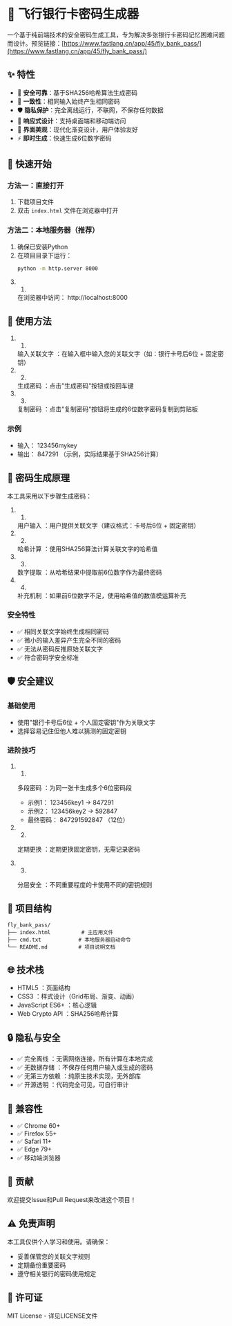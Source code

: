 # 🏦 飞行银行卡密码生成器

一个基于纯前端技术的安全密码生成工具，专为解决多张银行卡密码记忆困难问题而设计。预览链接：[https://www.fastlang.cn/app/45/fly_bank_pass/](https://www.fastlang.cn/app/45/fly_bank_pass/) 

## ✨ 特性

- 🔐 **安全可靠**：基于SHA256哈希算法生成密码
- 🎯 **一致性**：相同输入始终产生相同密码
- 🛡️ **隐私保护**：完全离线运行，不联网，不保存任何数据
- 📱 **响应式设计**：支持桌面端和移动端访问
- 🎨 **界面美观**：现代化渐变设计，用户体验友好
- ⚡ **即时生成**：快速生成6位数字密码

## 🚀 快速开始

### 方法一：直接打开
1. 下载项目文件
2. 双击 `index.html` 文件在浏览器中打开

### 方法二：本地服务器（推荐）
1. 确保已安装Python
2. 在项目目录下运行：
   ```bash
   python -m http.server 8000


3. 1.
   在浏览器中访问： http://localhost:8000
## 🔧 使用方法
1. 1.
   输入关联文字 ：在输入框中输入您的关联文字（如：银行卡号后6位 + 固定密钥）
2. 2.
   生成密码 ：点击"生成密码"按钮或按回车键
3. 3.
   复制密码 ：点击"复制密码"按钮将生成的6位数字密码复制到剪贴板
### 示例
- 输入： 123456mykey
- 输出： 847291 （示例，实际结果基于SHA256计算）
## 🔐 密码生成原理
本工具采用以下步骤生成密码：

1. 1.
   用户输入 ：用户提供关联文字（建议格式：卡号后6位 + 固定密钥）
2. 2.
   哈希计算 ：使用SHA256算法计算关联文字的哈希值
3. 3.
   数字提取 ：从哈希结果中提取前6位数字作为最终密码
4. 4.
   补充机制 ：如果前6位数字不足，使用哈希值的数值模运算补充
### 安全特性
- ✅ 相同关联文字始终生成相同密码
- ✅ 微小的输入差异产生完全不同的密码
- ✅ 无法从密码反推原始关联文字
- ✅ 符合密码学安全标准
## 🛡️ 安全建议
### 基础使用
- 使用"银行卡号后6位 + 个人固定密钥"作为关联文字
- 选择容易记住但他人难以猜测的固定密钥
### 进阶技巧
1. 1.
   多段密码 ：为同一张卡生成多个6位密码段
   
   - 示例1： 123456key1 → 847291
   - 示例2： 123456key2 → 592847
   - 最终密码： 847291592847 （12位）
2. 2.
   定期更换 ：定期更换固定密钥，无需记录密码
3. 3.
   分层安全 ：不同重要程度的卡使用不同的密钥规则
## 📁 项目结构
```
fly_bank_pass/
├── index.html          # 主应用文件
├── cmd.txt            # 本地服务器启动命令
└── README.md          # 项目说明文档
```
## 🌐 技术栈
- HTML5 ：页面结构
- CSS3 ：样式设计（Grid布局、渐变、动画）
- JavaScript ES6+ ：核心逻辑
- Web Crypto API ：SHA256哈希计算
## 🔒 隐私与安全
- ✅ 完全离线 ：无需网络连接，所有计算在本地完成
- ✅ 无数据存储 ：不保存任何用户输入或生成的密码
- ✅ 无第三方依赖 ：纯原生技术实现，无外部库
- ✅ 开源透明 ：代码完全可见，可自行审计
## 📱 兼容性
- ✅ Chrome 60+
- ✅ Firefox 55+
- ✅ Safari 11+
- ✅ Edge 79+
- ✅ 移动端浏览器
## 🤝 贡献
欢迎提交Issue和Pull Request来改进这个项目！

## ⚠️ 免责声明
本工具仅供个人学习和使用。请确保：

- 妥善保管您的关联文字规则
- 定期备份重要密码
- 遵守相关银行的密码使用规定
## 📄 许可证
MIT License - 详见LICENSE文件   